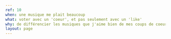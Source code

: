 ```yaml
---
ref: 10
when: une musique me plait beaucoup
what: voter avec un 'coeur', et pas seulement avec un 'like'
why: de différencier les musiques que j'aime bien de mes coups de coeur
layout: page
---
```

